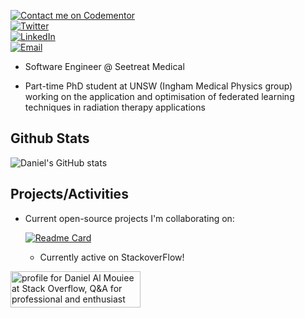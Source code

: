 [![Contact me on Codementor](https://www.codementor.io/m-badges/dalmouiee/im-a-cm-b.svg)](https://www.codementor.io/@dalmouiee?refer=badge) <br>
[<img alt="Twitter" src="https://img.shields.io/twitter/follow/dalmouiee?style=social" />](https://twitter.com/dalmouiee) <br>
[<img alt="LinkedIn" src="https://img.shields.io/badge/LinkedIn-0077B5?style=for-the-badge&logo=linkedin&logoColor=white" />](https://www.linkedin.com/in/m-daniel-almouiee/) <br>
[<img alt="Email" src="https://img.shields.io/badge/Gmail-D14836?style=for-the-badge&logo=gmail&logoColor=white" />](mailto:d.almouiee@unsw.edu.au)

- Software Engineer @ Seetreat Medical

- Part-time PhD student at UNSW (Ingham Medical Physics group) working on the application and optimisation of federated learning techniques in radiation therapy applications


## Github Stats 

![Daniel's GitHub stats](https://github-readme-stats.vercel.app/api?username=dalmouiee&theme=dark)

## Projects/Activities

- Current open-source projects I'm collaborating on:

  [![Readme Card](https://github-readme-stats.vercel.app/api/pin/?username=AustralianCancerDataNetwork&repo=pydicer&theme=dark)](https://github.com/AustralianCancerDataNetwork/pydicer)
  
  * Currently active on StackoverFlow!

<a href="https://stackoverflow.com/users/8707337/daniel-al-mouiee"><img src="https://stackoverflow.com/users/flair/8707337.png?theme=dark" width="208" height="58" alt="profile for Daniel Al Mouiee at Stack Overflow, Q&amp;A for professional and enthusiast programmers" title="profile for Daniel Al Mouiee at Stack Overflow, Q&amp;A for professional and enthusiast programmers"></a>


<!-- Icons -->

[1.1]: https://raw.githubusercontent.com/MartinHeinz/MartinHeinz/master/linkedin-3-16.png (LinkedIn icon without padding)

<!-- Links to your social media accounts -->

[1]: https://www.linkedin.com/in/m-daniel-almouiee/
[2]: mailto:d.almouiee@unsw.edu.au


